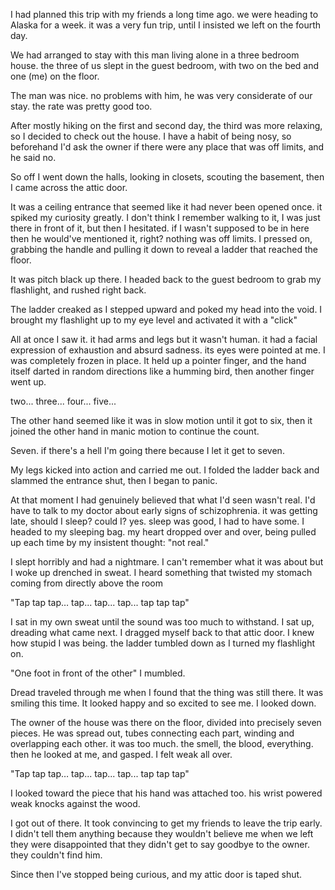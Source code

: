 I had planned this trip with my friends a long time ago. we were heading to Alaska for a week. it was a very fun trip, until I insisted we left on the fourth day.

We had arranged to stay with this man living alone in a three bedroom house. the three of us slept in the guest bedroom, with two on the bed and one (me) on the floor.

The man was nice. no problems with him, he was very considerate of our stay. the rate was pretty good too.

After mostly hiking on the first and second day, the third was more relaxing, so I decided to check out the house. I have a habit of being nosy, so beforehand I'd ask the owner if there were any place that was off limits, and he said no.

So off I went down the halls, looking in closets, scouting the basement, then I came across the attic door.

It was a ceiling entrance that seemed like it had never been opened once. it spiked my curiosity greatly. I don't think I remember walking to it, I was just there in front of it, but then I hesitated. if I wasn't supposed to be in here then he would've mentioned it, right? nothing was off limits. I pressed on, grabbing the handle and pulling it down to reveal a ladder that reached the floor.

It was pitch black up there. I headed back to the guest bedroom to grab my flashlight, and rushed right back.

The ladder creaked as I stepped upward and poked my head into the void. I brought my flashlight up to my eye level and activated it with a "click"

All at once I saw it. it had arms and legs but it wasn't human. it had a facial expression of exhaustion and absurd sadness. its eyes were pointed at me. I was completely frozen in place. It held up a pointer finger, and the hand itself darted in random directions like a humming bird, then another finger went up.

two... three... four... five...

The other hand seemed like it was in slow motion until it got to six, then it joined the other hand in manic motion to continue the count.

Seven. if there's a hell I'm going there because I let it get to seven.

My legs kicked into action and carried me out. I folded the ladder back and slammed the entrance shut, then I began to panic.

At that moment I had genuinely believed that what I'd seen wasn't real. I'd have to talk to my doctor about early signs of schizophrenia. it was getting late, should I sleep? could I? yes. sleep was good, I had to have some. I headed to my sleeping bag. my heart dropped over and over, being pulled up each time by my insistent thought: "not real."

I slept horribly and had a nightmare. I can't remember what it was about but I woke up drenched in sweat. I heard something that twisted my stomach coming from directly above the room

"Tap tap tap… tap... tap... tap... tap tap tap"

I sat in my own sweat until the sound was too much to withstand. I sat up, dreading what came next. I dragged myself back to that attic door. I knew how stupid I was being. the ladder tumbled down as I turned my flashlight on.

"One foot in front of the other" I mumbled.

Dread traveled through me when I found that the thing was still there. It was smiling this time. It looked happy and so excited to see me. I looked down.

The owner of the house was there on the floor, divided into precisely seven pieces. He was spread out, tubes connecting each part, winding and overlapping each other. it was too much. the smell, the blood, everything. then he looked at me, and gasped. I felt weak all over.

"Tap tap tap… tap... tap... tap... tap tap tap"

I looked toward the piece that his hand was attached too. his wrist powered weak knocks against the wood.

I got out of there. It took convincing to get my friends to leave the trip early. I didn't tell them anything because they wouldn't believe me when we left they were disappointed that they didn't get to say goodbye to the owner. they couldn't find him. 

Since then I've stopped being curious, and my attic door is taped shut.